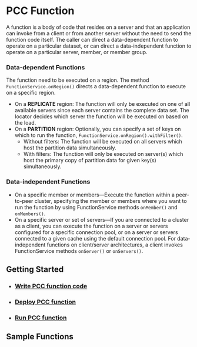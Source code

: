 # PCC Function

A function is a body of code that resides on a server and that an application can invoke from a client or from another server without the need to send the function code itself. The caller can direct a data-dependent function to operate on a particular dataset, or can direct a data-independent function to operate on a particular server, member, or member group.

### Data-dependent Functions
The function need to be executed on a region. The method `FunctionService.onRegion()` directs a data-dependent function to execute on a specific region.
- On a **REPLICATE** region: The function will only be executed on one of all available servers since each server contains the complete data set. The locator decides which server the function will be executed on based on the load.
- On a **PARTITION** region: Optionally, you can specify a set of keys on which to run the function, `FunctionService.onRegion().withFilter()`.
    - Without filters: The function will be executed on all servers which host the partition data simultaneously.
    - With filters: The function will only be executed on server(s) which host the primary copy of partition data for given key(s) simultaneously.

### Data-independent Functions
- On a specific member or members—Execute the function within a peer-to-peer cluster, specifying the member or members where you want to run the function by using FunctionService methods `onMember()` and `onMembers()`.
- On a specific server or set of servers—If you are connected to a cluster as a client, you can execute the function on a server or servers configured for a specific connection pool, or on a server or servers connected to a given cache using the default connection pool. For data-independent functions on client/server architectures, a client invokes FunctionService methods `onServer()` or `onServers()`.

## Getting Started
- ### [Write PCC function code](https://www.google.com)
- ### [Deploy PCC function](https://www.google.com)
- ### [Run PCC function](https://www.google.com)

## Sample Functions
